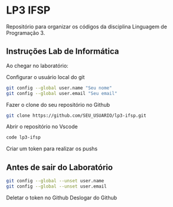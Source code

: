 # LP3 IFSP

Repositório para organizar os códigos da  disciplina Linguagem de Programação 3.

## Instruções Lab de Informática 

Ao chegar no laboratório:

Configurar o usuário local do git 

```bash
git config --global user.name "Seu nome"
git config --global user.email "Seu email"
```

Fazer o clone do seu repositório no Github

```bash
git clone https://github.com/SEU_USUARIO/lp3-ifsp.git
```

Abrir o repositório no Vscode 


```bash
code lp3-ifsp
```

Criar um token para realizar os pushs 

## Antes de sair do Laboratório

```bash
git config --global --unset user.name
git config --global --unset user.email
```

Deletar o token no Github
Deslogar do Github